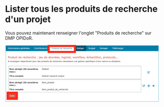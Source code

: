 # Lister tous les produits de recherche d'un projet

Vous pouvez maintenant renseigner l'onglet "Produits de recherche" sur DMP OPIDoR.

![Où renseigner les produits de recherche sur DMP OPIDoR ?](<../../.gitbook/assets/Screenshot 2022-04-25 at 10.12.02.png>)

